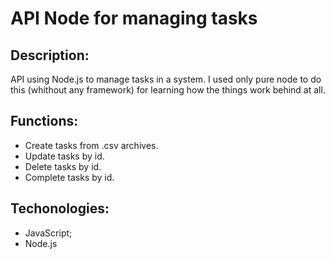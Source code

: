 # API Node for managing tasks 

## Description:
API using Node.js to manage tasks in a system. I used only pure node to do this (whithout any framework) for learning how the things work behind at all.

## Functions:
- Create tasks from .csv archives.
- Update tasks by id.
- Delete tasks by id.
- Complete tasks by id.

## Techonologies:
- JavaScript;
- Node.js
